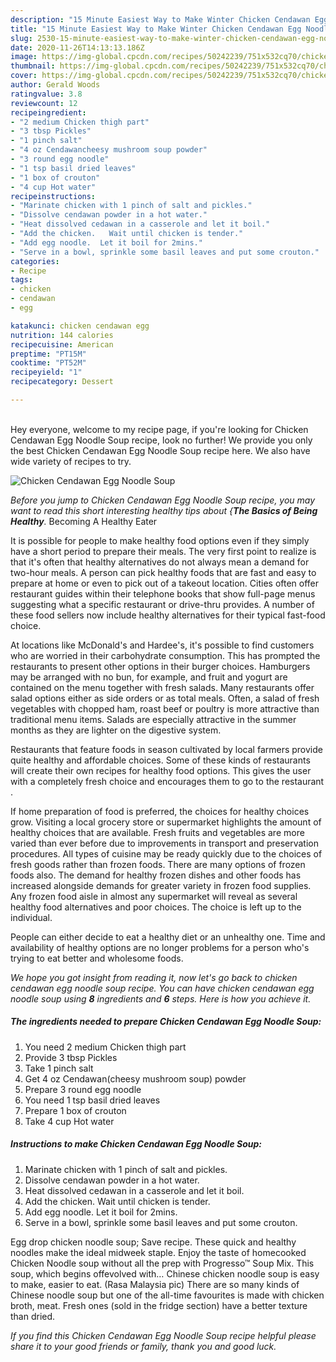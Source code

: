 ```yaml
---
description: "15 Minute Easiest Way to Make Winter Chicken Cendawan Egg Noodle Soup"
title: "15 Minute Easiest Way to Make Winter Chicken Cendawan Egg Noodle Soup"
slug: 2530-15-minute-easiest-way-to-make-winter-chicken-cendawan-egg-noodle-soup
date: 2020-11-26T14:13:13.186Z
image: https://img-global.cpcdn.com/recipes/50242239/751x532cq70/chicken-cendawan-egg-noodle-soup-recipe-main-photo.jpg
thumbnail: https://img-global.cpcdn.com/recipes/50242239/751x532cq70/chicken-cendawan-egg-noodle-soup-recipe-main-photo.jpg
cover: https://img-global.cpcdn.com/recipes/50242239/751x532cq70/chicken-cendawan-egg-noodle-soup-recipe-main-photo.jpg
author: Gerald Woods
ratingvalue: 3.8
reviewcount: 12
recipeingredient:
- "2 medium Chicken thigh part"
- "3 tbsp Pickles"
- "1 pinch salt"
- "4 oz Cendawancheesy mushroom soup powder"
- "3 round egg noodle"
- "1 tsp basil dried leaves"
- "1 box of crouton"
- "4 cup Hot water"
recipeinstructions:
- "Marinate chicken with 1 pinch of salt and pickles."
- "Dissolve cendawan powder in a hot water."
- "Heat dissolved cedawan in a casserole and let it boil."
- "Add the chicken.   Wait until chicken is tender."
- "Add egg noodle.  Let it boil for 2mins."
- "Serve in a bowl, sprinkle some basil leaves and put some crouton."
categories:
- Recipe
tags:
- chicken
- cendawan
- egg

katakunci: chicken cendawan egg 
nutrition: 144 calories
recipecuisine: American
preptime: "PT15M"
cooktime: "PT52M"
recipeyield: "1"
recipecategory: Dessert

---
```

<br>
Hey everyone, welcome to my recipe page, if you're looking for Chicken Cendawan Egg Noodle Soup recipe, look no further! We provide you only the best Chicken Cendawan Egg Noodle Soup recipe here. We also have wide variety of recipes to try.
<br>


![Chicken Cendawan Egg Noodle Soup](https://img-global.cpcdn.com/recipes/50242239/751x532cq70/chicken-cendawan-egg-noodle-soup-recipe-main-photo.jpg)

<i>Before you jump to Chicken Cendawan Egg Noodle Soup recipe, you may want to read this short interesting healthy tips about {<strong>The Basics of Being Healthy</strong>.</i>
Becoming A Healthy Eater

It is possible for people to make healthy food options even if they simply have a short period to prepare their meals. The very first point to realize is that it's often that healthy alternatives do not always mean a demand for two-hour meals. A person can pick healthy foods that are fast and easy to prepare at home or even to pick out of a takeout location. Cities often offer restaurant guides within their telephone books that show full-page menus suggesting what a specific restaurant or drive-thru provides. A number of these food sellers now include healthy alternatives for their typical fast-food choice.

At locations like McDonald's and Hardee's, it's possible to find customers who are worried in their carbohydrate consumption.  This has prompted the restaurants to present other options in their burger choices. Hamburgers may be arranged with no bun, for example, and fruit and yogurt are contained on the menu together with fresh salads. Many restaurants offer salad options either as side orders or as total meals. Often, a salad of fresh vegetables with chopped ham, roast beef or poultry is more attractive than traditional menu items.  Salads are especially attractive in the summer months as they are lighter on the digestive system.

Restaurants that feature foods in season cultivated by local farmers provide quite healthy and affordable choices. Some of these kinds of restaurants will create their own recipes for healthy food options.  This gives the user with a completely fresh choice and encourages them to go to the restaurant .

If home preparation of food is preferred, the choices for healthy choices grow. Visiting a local grocery store or supermarket highlights the amount of healthy choices that are available. Fresh fruits and vegetables are more varied than ever before due to improvements in transport and preservation procedures.  All types of cuisine may be ready quickly due to the choices of fresh goods rather than frozen foods. There are many options of frozen foods also. The demand for healthy frozen dishes and other foods has increased alongside demands for greater variety in frozen food supplies. Any frozen food aisle in almost any supermarket will reveal as several healthy food alternatives and poor choices. The choice is left up to the individual.

People can either decide to eat a healthy diet or an unhealthy one. Time and availability of healthy options are no longer problems for a person who's trying to eat better and wholesome foods.


<i>We hope you got insight from reading it, now let's go back to chicken cendawan egg noodle soup recipe. You can have chicken cendawan egg noodle soup using <strong>8</strong> ingredients and <strong>6</strong> steps. Here is how you achieve it.
</i>

##### The ingredients needed to prepare Chicken Cendawan Egg Noodle Soup:

1. You need 2 medium Chicken thigh part
1. Provide 3 tbsp Pickles
1. Take 1 pinch salt
1. Get 4 oz Cendawan(cheesy mushroom soup) powder
1. Prepare 3 round egg noodle
1. You need 1 tsp basil dried leaves
1. Prepare 1 box of crouton
1. Take 4 cup Hot water


##### Instructions to make Chicken Cendawan Egg Noodle Soup:

1. Marinate chicken with 1 pinch of salt and pickles.
1. Dissolve cendawan powder in a hot water.
1. Heat dissolved cedawan in a casserole and let it boil.
1. Add the chicken.   Wait until chicken is tender.
1. Add egg noodle.  Let it boil for 2mins.
1. Serve in a bowl, sprinkle some basil leaves and put some crouton.


Egg drop chicken noodle soup; Save recipe. These quick and healthy noodles make the ideal midweek staple. Enjoy the taste of homecooked Chicken Noodle soup without all the prep with Progresso™ Soup Mix. This soup, which begins offevolved with… Chinese chicken noodle soup is easy to make, easier to eat. (Rasa Malaysia pic) There are so many kinds of Chinese noodle soup but one of the all-time favourites is made with chicken broth, meat. Fresh ones (sold in the fridge section) have a better texture than dried. 

<i>If you find this Chicken Cendawan Egg Noodle Soup recipe helpful please share it to your good friends or family, thank you and good luck.</i>
